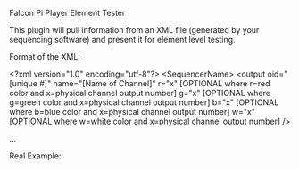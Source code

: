 Falcon Pi Player Element Tester

This plugin will pull information from an XML file (generated by your sequencing software) and present it for element level testing.

Format of the XML:

\<?xml version="1.0" encoding="utf-8"?\>
\<SequencerName\>
  <physical>
    <outputs>
      <output 
              oid="[unique #]"
              name="[Name of Channel]"
              r="x"   [OPTIONAL where r=red color and x=physical channel output number]
              g="x"   [OPTIONAL where g=green color and x=physical channel output number]
              b="x"   [OPTIONAL where b=blue color and x=physical channel output number]
              w="x"   [OPTIONAL where w=white color and x=physical channel output number]
      />
    </outputs>
  </physical>
  
  <groups>
    <group name="[group name]">
      <group name="[group name]">
      ...
        <element name="[Element Name]" oid="[CSV of all physical/outputs that are part of this element]" />
      </group>
    </group>
  </groups>
</SequencerName>


Real Example:

<?xml version="1.0" encoding="utf-8"?>
<Vixen3>
  <physical>
    <outputs>
      <output oid="1" w="97" name="Arch 1-Channel 1" />
      <output oid="2" w="98" name="Arch 1-Channel 2" />
      <output oid="3" w="99" name="Arch 1-Channel 3" />
      <output oid="4" w="100" name="Arch 1-Channel 4" />
      <output oid="5" w="101" name="Arch 1-Channel 5" />
      <output oid="6" w="102" name="Arch 1-Channel 6" />
      <output oid="7" w="103" name="Arch 1-Channel 7" />
      <output oid="8" w="104" name="Arch 1-Channel 8" />
      <output oid="9" w="105" name="Arch 2-Channel 1" />
      <output oid="10" w="106" name="Arch 2-Channel 2" />
      <output oid="11" w="107" name="Arch 2-Channel 3" />
      <output oid="12" w="108" name="Arch 2-Channel 4" />
      <output oid="13" w="109" name="Arch 2-Channel 5" />
      <output oid="14" w="110" name="Arch 2-Channel 6" />
      <output oid="15" w="111" name="Arch 2-Channel 7" />
      <output oid="16" w="112" name="Arch 2-Channel 8" />
      <output oid="17" w="113" name="Arch 3-Channel 1" />
      <output oid="18" w="114" name="Arch 3-Channel 2" />
      <output oid="19" w="115" name="Arch 3-Channel 3" />
      <output oid="20" w="116" name="Arch 3-Channel 4" />
      <output oid="21" w="117" name="Arch 3-Channel 5" />
      <output oid="22" w="118" name="Arch 3-Channel 6" />
      <output oid="23" w="119" name="Arch 3-Channel 7" />
      <output oid="24" w="120" name="Arch 3-Channel 8" />
      <output oid="25" w="121" name="Arch 4-Channel 1" />
      <output oid="26" w="122" name="Arch 4-Channel 2" />
      <output oid="27" w="123" name="Arch 4-Channel 3" />
      <output oid="28" w="124" name="Arch 4-Channel 4" />
      <output oid="29" w="125" name="Arch 4-Channel 5" />
      <output oid="30" w="126" name="Arch 4-Channel 6" />
      <output oid="31" w="127" name="Arch 4-Channel 7" />
      <output oid="32" w="128" name="Arch 4-Channel 8" />
      <output oid="33" r="22" g="21" b="23" name="Window 1 chs" />
      <output oid="34" r="26" g="25" b="27" name="Window 2 chs" />
      <output oid="35" r="30" g="29" b="31" name="Window 3 chs" />
      <output oid="36" w="37" name="Window 5 Stocking" />
      <output oid="37" w="38" name="Window 5 Bow" />
    </outputs>
  </physical>
  <groups>
    <group name="Arches">
      <element name="Arch 1" oid="1,2,3,4,5,6,7,8" />
      <element name="Arch 2" oid="9,10,11,12,13,14,15,16" />
      <element name="Arch 3" oid="17,18,19,20,21,22,23,24" />
      <element name="Arch 4" oid="25,26,27,28,29,30,31,32" />
    </group>
    <group name="Lower Windows">
      <element name="Window 1" oid="33" />
      <element name="Window 2" oid="34" />
      <element name="Window 3" oid="35" />
    </group>
    <element name="Window Wireframes" oid="36,37" />
    <group name="All Elements">
      <group name="Arches">
        <element name="Arch 1" oid="1,2,3,4,5,6,7,8" />
        <element name="Arch 2" oid="9,10,11,12,13,14,15,16" />
        <element name="Arch 3" oid="17,18,19,20,21,22,23,24" />
        <element name="Arch 4" oid="25,26,27,28,29,30,31,32" />
      </group>
      <group name="Lower Windows">
        <element name="Window 1" oid="33" />
        <element name="Window 2" oid="34" />
        <element name="Window 3" oid="35" />
      </group>
      <element name="Window Wireframes" oid="36,37" />
    </group>
  </groups>
</Vixen3>   
